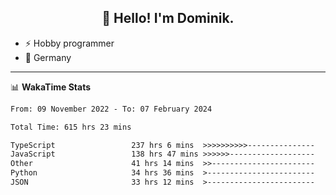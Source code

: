 <h2 align="center">👋 Hello! I'm Dominik.</h2>

- ⚡ Hobby programmer
- 📍 Germany

---
📊 **WakaTime Stats**
<!--START_SECTION:waka-->

```txt
From: 09 November 2022 - To: 07 February 2024

Total Time: 615 hrs 23 mins

TypeScript                 237 hrs 6 mins  >>>>>>>>>>---------------   38.53 %
JavaScript                 138 hrs 47 mins >>>>>>-------------------   22.55 %
Other                      41 hrs 14 mins  >>-----------------------   06.70 %
Python                     34 hrs 36 mins  >------------------------   05.62 %
JSON                       33 hrs 12 mins  >------------------------   05.40 %
```

<!--END_SECTION:waka-->
